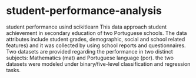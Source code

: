 # student-performance-analysis
student performance usind scikitlearn
This data approach student achievement in secondary education of two Portuguese schools. The data attributes include student grades, demographic, social and school related features) and it was collected by using school reports and questionnaires. Two datasets are provided regarding the performance in two distinct subjects: Mathematics (mat) and Portuguese language (por).  the two datasets were modeled under binary/five-level classification and regression tasks. 
